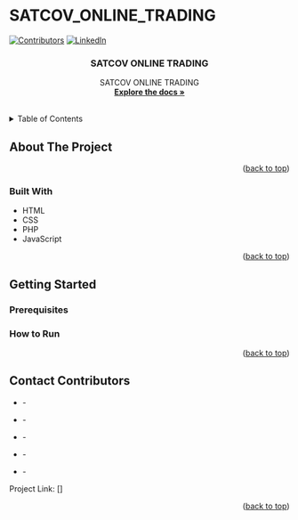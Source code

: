 # SATCOV_ONLINE_TRADING

[![Contributors][contributors-shield]][contributors-url]
[![LinkedIn][linkedin-shield]][linkedin-url]
<div id="top"></div>

<h3 align="center">SATCOV ONLINE TRADING</h3>

  <p align="center">
    SATCOV ONLINE TRADING
    <br />
    <a href=""><strong>Explore the docs »</strong></a>
    <br />
    <br />
  </p>
</div>



<!-- TABLE OF CONTENTS -->
<details>
  <summary>Table of Contents</summary>
  <ol>
    <li>
      <a href="#about-the-project">About The Project</a>
      <ul>
        <li><a href="#built-with">Built With</a></li>
      </ul>
    </li>
    <li>
      <a href="#getting-started">Getting Started</a>
      <ul>
        <li><a href="#prerequisites">Prerequisites</a></li>
        <li><a href="#how-to-run">How to Run </a></li>
      </ul>
    </li>
    <li><a href="#contact-contributors">Contact Contributors</a></li>
  </ol>
</details>



<!-- ABOUT THE PROJECT -->
## About The Project

<p align="right">(<a href="#top">back to top</a>)</p>

### Built With

* HTML 
* CSS
* PHP
* JavaScript

<p align="right">(<a href="#top">back to top</a>)</p>



<!-- GETTING STARTED -->
## Getting Started

### Prerequisites


### How to Run 

<p align="right">(<a href="#top">back to top</a>)</p>

<!-- CONTACT -->
## Contact Contributors

- []() - 

- []()    - 

- []()    - 

- []()    - 

- []()    - 


Project Link: []

<p align="right">(<a href="#top">back to top</a>)</p>

[contributors-shield]: https://img.shields.io/github/contributors/github_username/repo_name.svg?style=for-the-badge
[contributors-url]: https://github.com/mobs3288
[linkedin-shield]: https://img.shields.io/badge/-LinkedIn-black.svg?style=for-the-badge&logo=linkedin&colorB=555
[linkedin-url]: https://www.linkedin.com/in/ryan-oktaviandi-susilo-wibowo-793270199/
